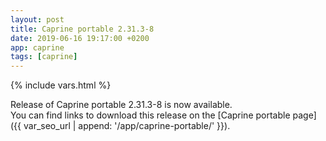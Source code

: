 ```yaml
---
layout: post
title: Caprine portable 2.31.3-8
date: 2019-06-16 19:17:00 +0200
app: caprine
tags: [caprine]
---
```

{% include vars.html %}

Release of Caprine portable 2.31.3-8 is now available.<br />
You can find links to download this release on the [Caprine portable page]({{ var_seo_url | append: '/app/caprine-portable/' }}).